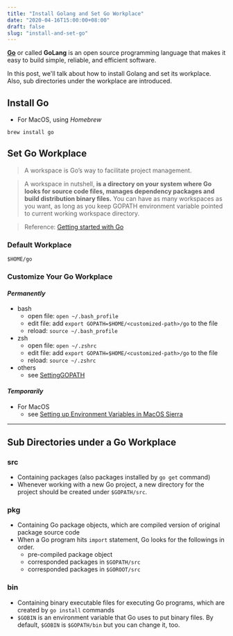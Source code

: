 ```yaml
---
title: "Install Golang and Set Go Workplace"
date: "2020-04-16T15:00:00+08:00"
draft: false
slug: "install-and-set-go"
---
```


__[Go](https://golang.org/)__ or called __GoLang__ is an open source programming language that makes it easy to build simple, reliable, and efficient software.

In this post, we'll talk about how to install Golang and set its workplace. Also, sub directories under the workplace are introduced.

<!--more-->
## Install Go
- For MacOS, using *Homebrew*
```
brew install go
```
## Set Go Workplace

> A workspace is Go’s way to facilitate project management.

> A workspace in nutshell, **is a directory on your system where Go looks for source code files, manages dependency packages and build distribution binary files.** 
You can have as many workspaces as you want, as long as you keep GOPATH environment variable pointed to current working workspace directory.

> Reference: [Getting started with Go](https://medium.com/rungo/working-in-go-workspace-3b0576e0534a)

### Default Workplace
```
$HOME/go
```

### Customize Your Go Workplace
#### _Permanently_
- bash
    - open file: `open ~/.bash_profile`
    - edit file: add `export GOPATH=$HOME/<customized-path>/go` to the file
    - reload: `source ~/.bash_profile`
- zsh
    - open file: `open ~/.zshrc`
    - edit file: add `export GOPATH=$HOME/<customized-path>/go` to the file
    - reload: `source ~/.zshrc`
- others
    - see [SettingGOPATH](https://github.com/golang/go/wiki/SettingGOPATH)

#### _Temporarily_
- For MacOS
    - see [Setting up Environment Variables in MacOS Sierra](https://medium.com/@himanshuagarwal1395/setting-up-environment-variables-in-macos-sierra-f5978369b255)

---
## Sub Directories under a Go Workplace

### src
- Containing packages (also packages installed by `go get` command)
- Whenever working with a new Go project, a new directory for the project should be created under `$GOPATH/src`.

### pkg
- Containing Go package objects, which are compiled version of original package source code
- When a Go program hits `import` statement, Go looks for the followings in order.
  - pre-compiled package object
  - corresponded packages in `$GOPATH/src`
  - corresponded packages in `$GOROOT/src`

### bin
- Containing binary executable files for executing Go programs, which are created by `go install` commands
- `$GOBIN` is an environment variable that Go uses to put binary files. By default, `$GOBIN` is `$GOPATH/bin` but you can change it, too.
